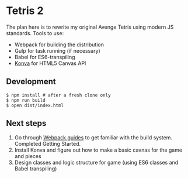 # Tetris 2

The plan here is to rewrite my original Avenge Tetris using modern JS standards. Tools to use:

* Webpack for building the distribution
* Gulp for task running (if necessary)
* Babel for ES6-transpiling
* [Konva](https://konvajs.org/docs/) for HTML5 Canvas API

## Development

```
$ npm install # after a fresh clone only
$ npm run build
$ open dist/index.html
```

## Next steps

1. Go through [Webpack guides](https://webpack.js.org/guides/getting-started/) to get familiar with the build system. Completed Getting Started.
2. Install Konva and figure out how to make a basic cavnas for the game and pieces
3. Design classes and logic structure for game (using ES6 classes and Babel transpiling)
